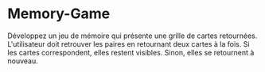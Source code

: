 # Memory-Game
Développez un jeu de mémoire qui présente une grille de cartes retournées. L'utilisateur doit retrouver les paires en retournant deux cartes à la fois. Si les cartes correspondent, elles restent visibles. Sinon, elles se retournent à nouveau.
